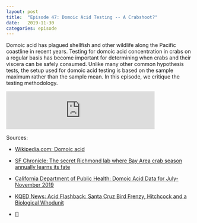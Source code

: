 ```yaml
---
layout: post
title:  "Episode 47: Domoic Acid Testing -- A Crabshoot?"
date:   2019-11-30
categories: episode
---
```


Domoic acid has plagued shellfish and other wildlife along the Pacific coastline in recent years. Testing for domoic acid concentration in crabs on a regular basis has become important for determining when crabs and their viscera can be safely consumed. Unlike many other common hypothesis tests, the setup used for domoic acid testing is based on the sample maximum rather than the sample mean. In this episode, we critique the testing methodology. 


<iframe src="https://anchor.fm/databytes/embed/episodes/47-Domoic-Acid-Testing----A-Crabshoot-e991fc" height="102px" width="400px" frameborder="0" scrolling="no"></iframe>

Sources:

* [Wikipedia.com: Domoic acid](https://en.wikipedia.org/wiki/Domoic_acid)

* [SF Chronicle: The secret Richmond lab where Bay Area crab season annually learns its fate](https://www.sfchronicle.com/food/article/The-secret-Richmond-lab-where-Bay-Area-crab-14869631.php)

* [California Department of Public Health: Domoic Acid Data for July-November 2019](https://www.cdph.ca.gov/Programs/CEH/DFDCS/CDPH%20Document%20Library/FDB/FoodSafetyProgram/DomoicAcid/4.%20Crab%20DA%20Web%20Results%20July%201%202019%20to%20November%2020%202019.pdf)

* [KQED News: Acid Flashback: Santa Cruz Bird Frenzy, Hitchcock and a Biological Whodunit](https://www.kqed.org/news/10868506/acid-flashback-santa-cruz-bird-frenzy-hitchcock-and-a-biological-whodunit)

* []